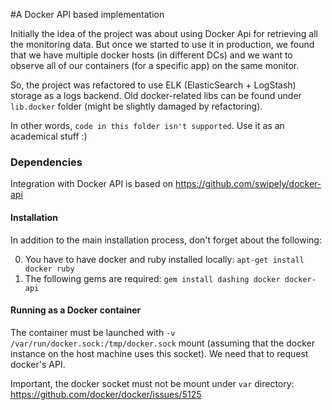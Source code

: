 #A Docker API based implementation

Initially the idea of the project was about using Docker Api for retrieving all the monitoring data.
But once we started to use it in production, we found that we have multiple docker hosts (in different DCs)
and we want to observe all of our containers (for a specific app) on the same monitor.

So, the project was refactored to use ELK (ElasticSearch + LogStash) storage as a logs backend.
Old docker-related libs can be found under `lib.docker` folder (might be slightly damaged by refactoring).

In other words, `code in this folder isn't supported`. Use it as an academical stuff :)


### Dependencies
Integration with Docker API is based on https://github.com/swipely/docker-api


#### Installation
In addition to the main installation process, don't forget about the following:

0. You have to have docker and ruby installed locally: `apt-get install docker ruby`
1. The following gems are required: `gem install dashing docker docker-api`


#### Running as a Docker container
The container must be launched with `-v /var/run/docker.sock:/tmp/docker.sock`
mount (assuming that the docker instance on the host machine uses this socket).
We need that to request docker's API.

Important, the docker socket must not be mount under `var` directory: https://github.com/docker/docker/issues/5125
